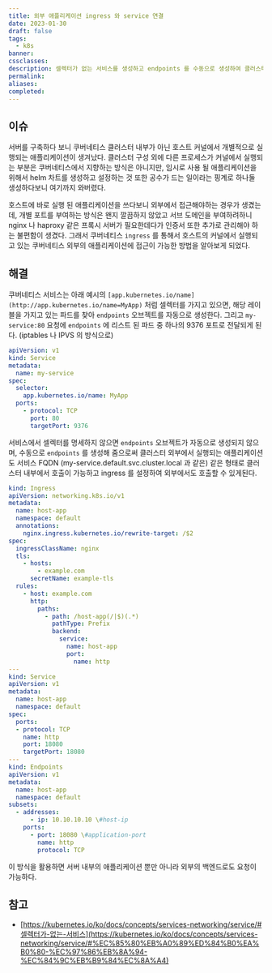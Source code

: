 ```yaml
---
title: 외부 애플리케이션 ingress 와 service 연결
date: 2023-01-30
draft: false
tags:
  - k8s
banner: 
cssclasses: 
description: 셀렉터가 없는 서비스를 생성하고 endpoints 를 수동으로 생성하여 클러스터 외부의 애플리케이션을 등록하는 방법을 알아본다.
permalink: 
aliases: 
completed:
---
```

## 이슈

서버를 구축하다 보니 쿠버네티스 클러스터 내부가 아닌 호스트 커널에서 개별적으로 실행되는 애플리케이션이 생겨났다. 클러스터 구성 외에 다른 프로세스가 커널에서 실행되는 부분은 쿠버네티스에서 지향하는 방식은 아니지만, 임시로 사용 될 애플리케이션을 위해서 helm 차트를 생성하고 설정하는 것 또한 공수가 드는 일이라는 핑계로 하나둘 생성하다보니 여기까지 와버렸다.

  

호스트에 바로 실행 된 애플리케이션을 쓰다보니 외부에서 접근해야하는 경우가 생겼는데, 개별 포트를 부여하는 방식은 왠지 깔끔하지 않았고 서브 도메인을 부여하려하니 nginx 나 haproxy 같은 프록시 서버가 필요한데다가 인증서 또한 추가로 관리해야 하는 불편함이 생겼다. 그래서 쿠버네티스 `ingress` 를 통해서 호스트의 커널에서 실행되고 있는 쿠버네티스 외부의 애플리케이션에 접근이 가능한 방법을 알아보게 되었다.

  

## 해결

쿠버네티스 서비스는 아래 예시의 `[app.kubernetes.io/name](http://app.kubernetes.io/name=MyApp)` 처럼 셀렉터를 가지고 있으면, 해당 레이블을 가지고 있는 파드를 찾아 `endpoints` 오브젝트를 자동으로 생성한다. 그리고 `my-service:80` 요청에 `endpoints` 에 리스트 된 파드 중 하나의 9376 포트로 전달되게 된다. (iptables 나 IPVS 의 방식으로)

  

```yaml
apiVersion: v1
kind: Service
metadata:
  name: my-service
spec:
  selector:
    app.kubernetes.io/name: MyApp
  ports:
    - protocol: TCP
      port: 80
      targetPort: 9376
```

  

서비스에서 셀렉터를 명세하지 않으면 `endpoints` 오브젝트가 자동으로 생성되지 않으며, 수동으로 `endpoints` 를 생성해 줌으로써 클러스터 외부에서 실행되는 애플리케이션도 서비스 FQDN (my-service.default.svc.cluster.local 과 같은) 같은 형태로 클러스터 내부에서 호출이 가능하고 ingress 를 설정하여 외부에서도 호출할 수 있게된다.

  

```yaml
kind: Ingress
apiVersion: networking.k8s.io/v1
metadata:
  name: host-app
  namespace: default
  annotations:
    nginx.ingress.kubernetes.io/rewrite-target: /$2
spec:
  ingressClassName: nginx
  tls:
    - hosts:
        - example.com
      secretName: example-tls
  rules:
    - host: example.com
      http:
        paths:
          - path: /host-app(/|$)(.*)
            pathType: Prefix
            backend:
              service:
                name: host-app
                port: 
                  name: http
---
kind: Service
apiVersion: v1
metadata:
  name: host-app
  namespace: default
spec:
  ports:
  - protocol: TCP
    name: http
    port: 18080
    targetPort: 18080
---
kind: Endpoints
apiVersion: v1
metadata:
  name: host-app
  namespace: default
subsets:
  - addresses:
      - ip: 10.10.10.10 \#host-ip
    ports:
      - port: 18080 \#application-port
        name: http
        protocol: TCP
```

  

이 방식을 활용하면 서버 내부의 애플리케이션 뿐만 아니라 외부의 백엔드로도 요청이 가능하다.

## 참고

- [https://kubernetes.io/ko/docs/concepts/services-networking/service/#셀렉터가-없는-서비스](https://kubernetes.io/ko/docs/concepts/services-networking/service/#%EC%85%80%EB%A0%89%ED%84%B0%EA%B0%80-%EC%97%86%EB%8A%94-%EC%84%9C%EB%B9%84%EC%8A%A4)